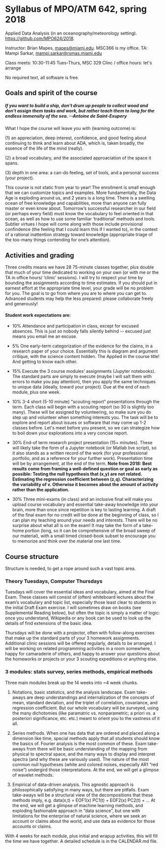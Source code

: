 # Syllabus of MPO/ATM 642, spring 2018
Applied Data Analysis (in an oceanography/meteorology setting). https://github.com/MPO624/2018.

Instructor: Brian Mapes, mapes@miami.edu. MSC366 is my office. 
TA: Mampi Sarkar, mampi.sarkar@rsmas.miami.edu

Class meets: 10:30-11:45 Tues-Thurs, MSC 329
Clinc / office hours: let's arrange 

No required text, all software is free. 

## Goals and spirit of the course
##### _If you want to build a ship, don't drum up people to collect wood and don't assign them tasks and work, but rather teach them to long for the endless immensity of the sea. --Antoine de Saint-Exupery_

What I hope the course will leave you with (learning outcome) is: 

  (1) an appreciation, deep interest, confidence, and good feeling about continuing to think and learn about ADA, which is, taken broadly, the essence of the life of the mind (really).  

  (2) a broad vocabulary, and the associated approaciation of the space it spans.

  (3) depth in one area: a can-do feeling, set of tools, and a personal success (your project).

This course is not static from year to year! The enrollment is small enough that we can customize topics and examples. More fundamentally, the Data Age is exploding around us, and 2 years is a long time. There is a swelling ocean of free knowledge and capabilities, more than anyone can fully master or even know about. Tomorrow’s successful researcher in our field (or perhaps every field) must know the vocabulary to feel oriented in that ocean, as well as how to use some familiar ‘traditional’ methods and tools. Subtler virtues I hope will come along with those include provisional confindence (the feeling that I could learn this if I wanted to), in the context of a rational inattention strategy toward knowledge (appropriate triage of the too-many things contending for one’s attention). 

## Activities and grading
Three credits means we have 28 75-minute classes together, plus double that much of your time dedicated to working on your own (or with me or the TA in office hours/ ‘clinic’ sessions). I will try to respect your time by bounding the assignments according to time estimates. If you should put in earnest effort at the appropriate time level, your grade will be no problem for you. The goal is to go from where you are to where you can get to. Advanced students may help the less prepared: please collaborate freely and generously! 

#### Student work expectations are: 
  * 10% Attendance and participation in class, except for excused absences. This is just so nobody falls silently behind -- excused just means you email me an excuse. 

  * 5% One early-term categorization of the evidence for the claims, in a research paper of your choice. Essentially this is diagram and argument critique, with the science content hidden. The Applied in the course title! And getting to know each other. 
  
  * 15% Execute the 3 course modules' assignments (Jupyter notebooks). The standard parts are simply to execute (maybe I will salt them with errors to make you pay attention), then you apply the same techniques to unique data (ideally, toward your project). Due at the end of each module, plus one week. 
  
  * 10% 3-4 short (5-10 minute) "scouting report" presentations through the term. Each class will begin with a scouting report (so 30 is slightly too many). These will be assigned by volunteering, so make sure you do step up and volunteer when something interests you. The task will be to explore and report about issues or software that may come up 1-2 classes before. Let's meet before you present, so we can strategize how to boil down your explorations into a very concise report. 
  
  * 30% End-of term research project presentation (15+ minutes). These will likely take the form of a Jupyter notebook (or Matlab live script), so it also stands as a written record of the work (for your professional portfolio, and as a reference for your further work). Presentation time will be by arrangement, at the end of the term. **Note from 2018: Best results come from framing a well-defined question or goal as early as possible: Testing the null hypothesis that (x,y) are not related. Estimating the regression coefficient between (z,q). Characterizing the variability of v. Otherwise it becomes about the amount of activity rather than the application.**
  
  * 30% Three mini-exams (in class) and an inclusive final will make you upload course vocabulary and essential take-away knowledge into your brain, more than once since repetition is key to lasting learning. A draft of the final exam for no credit will be done at the beginning of class, so I can plan my teaching around your needs and interests. There will be no surprise about what all is on the exam! It may take the form of a take-home portion (long, so it can be comprehensive of the broad sweep of our material), with a small timed closed-book subset to encourage you to memorize and think over the material one last time. 
  
## Course structure
Structure is needed, to get a rope around such a vast topic area. 

### Theory Tuesdays, Computer Thursdays
Tuesdays will cover the essential ideas and vocabulary, aimed at the Final Exam. These classes will consist of (often) whiteboard lectures about the exam’s vocabulary and topic list, especially those least clear to students in the initial Draft Exam exercise. I will sometimes draw on books (see Supplemental Reading below), but often the topic is simply a matter of logic: once you understand, Wikipedia or any book can be used to look up the details of find extensions of the basic idea. 

Thursdays will be done with a projector, often with follow-along exercises that make up the standard parts of your 3 homework assignments. Additional clinic sessions will be offered regularly, details to be arranged. I will be working on related programming activities in a room somewhere, happy for camaraderie of others, and happy to answer your questions about the homeworks or projects or your 3 scouting expeditions or anything else. 

### 3 modules: stats survey, series methods, empirical methods 
Three main modules break up the 14 weeks into ~4 week chunks.

1. Notations, basic statistics, and the analysis landscape. Exam take-aways are deep understandings and internalization of the concepts of mean, standard deviation, and the triplet of correlation, covariance, and regression coefficient. But our whole vocabulary will be surveyed, using the many dichotomies (like paramatric vs. nonparametric; a priori vs. a posteriori significance, etc. etc.) meant to orient you to the vastness of it all. 

2. Series methods. When one has data that are ordered and placed along a dimension like time, special methods apply that all students should know the basics of. Fourier analysis is the most common of these. Exam take-aways from there will be basic understanding of the mapping from physical to spectral space, and the many ways to display and interpret spectra (and why these are variously used). The nature of the most common null hypotheses (white and colored noises, especially AR1 “red noise”) undergird those interpretations. At the end, we will get a glimpse of wavelet methods. 

3. Empirical of data-driven analysis. This agnostic approach is philosophically satisfying in many ways, but there are pitfalls. Exam take-aways will be a structural view of the decompositions that these methods imply, e.g. data(x,t) = EOF1(x) PC1(t) + EOF2(x) PC2(t) + … At the end, we will get a glimpse of machine learning methods, and exploding fashionable approach in “data science”, but one with limitations for the enterprise of natural science, where we seek an account or claims about the world, and use data as evidence for those accounts or claims. 

With 4 weeks for each module, plus initial and wrapup activities, this will fill the time we have together. A detailed schedule is in the CALENDAR.md file. 
